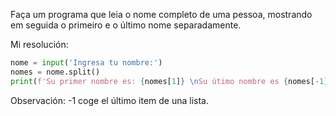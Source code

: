 Faça um programa que leia o nome completo de uma pessoa, mostrando em seguida o primeiro e o último nome separadamente.

Mi resolución:

```python
nome = input('Ingresa tu nombre:')  
nomes = nome.split()  
print(f'Su primer nombre es: {nomes[1]} \nSu útimo nombre es {nomes[-1]} ')
```

Observación:
-1 coge el último item de una lista.